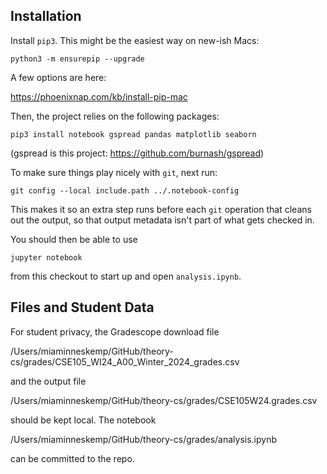
## Installation

Install `pip3`. This might be the easiest way on new-ish Macs:

```
python3 -m ensurepip --upgrade
```

A few options are here:

https://phoenixnap.com/kb/install-pip-mac

Then, the project relies on the following packages:

```
pip3 install notebook gspread pandas matplotlib seaborn
```

(gspread is this project: https://github.com/burnash/gspread)

To make sure things play nicely with `git`, next run:

```
git config --local include.path ../.notebook-config
```

This makes it so an extra step runs before each `git` operation that cleans out
the output, so that output metadata isn't part of what gets checked in.

You should then be able to use

```
jupyter notebook
```

from this checkout to start up and open `analysis.ipynb`.


## Files and Student Data

For student privacy, the Gradescope download file

/Users/miaminneskemp/GitHub/theory-cs/grades/CSE105_WI24_A00_Winter_2024_grades.csv

and the output file 

/Users/miaminneskemp/GitHub/theory-cs/grades/CSE105W24.grades.csv

should be kept local.  The notebook 

/Users/miaminneskemp/GitHub/theory-cs/grades/analysis.ipynb

can be committed to the repo.